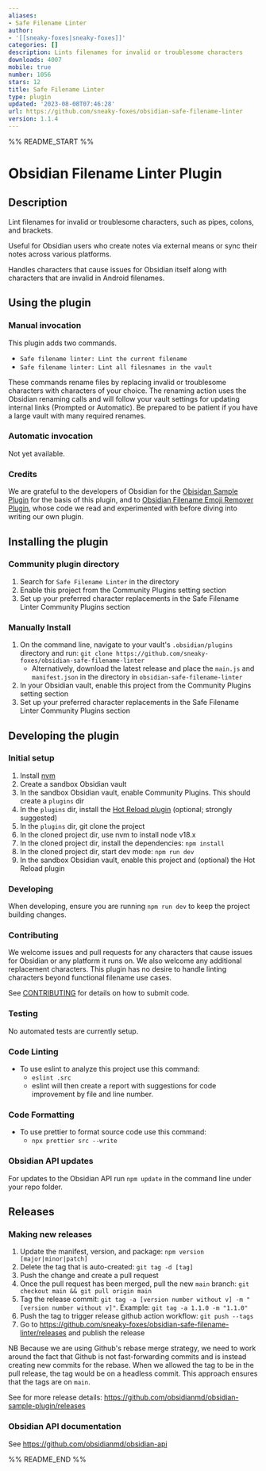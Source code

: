 ```yaml
---
aliases:
- Safe Filename Linter
author:
- '[[sneaky-foxes|sneaky-foxes]]'
categories: []
description: Lints filenames for invalid or troublesome characters
downloads: 4007
mobile: true
number: 1056
stars: 12
title: Safe Filename Linter
type: plugin
updated: '2023-08-08T07:46:28'
url: https://github.com/sneaky-foxes/obsidian-safe-filename-linter
version: 1.1.4
---
```


%% README_START %%

# Obsidian Filename Linter Plugin

## Description

Lint filenames for invalid or troublesome characters, such as pipes, colons, and brackets.

Useful for Obsidian users who create notes via external means or sync their notes across various platforms.

Handles characters that cause issues for Obsidian itself along with characters that are invalid in Android filenames.

## Using the plugin

### Manual invocation

This plugin adds two commands.

- `Safe filename linter: Lint the current filename`
- `Safe filename linter: Lint all filesnames in the vault`

These commands rename files by replacing invalid or troublesome characters with characters of your choice. The renaming action uses the Obsidian renaming calls and will follow your vault settings for updating internal links (Prompted or Automatic). Be prepared to be patient if you have a large vault with many required renames.

### Automatic invocation

Not yet available.

### Credits

We are grateful to the developers of Obsidian for the [Obisidan Sample Plugin](obsidianmd/obsidian-sample-plugin) for the basis of this plugin, and to [Obsidian Filename Emoji Remover Plugin](https://github.com/YTolun/obsidian-filename-emoji-remover), whose code we read and experimented with before diving into writing our own plugin.

## Installing the plugin

### Community plugin directory

1. Search for `Safe Filename Linter` in the directory
2. Enable this project from the Community Plugins setting section
3. Set up your preferred character replacements in the Safe Filename Linter Community Plugins section

### Manually Install

1. On the command line, navigate to your vault's `.obsidian/plugins` directory and run:
   `git clone https://github.com/sneaky-foxes/obsidian-safe-filename-linter`
   - Alternatively, download the latest release and place the `main.js` and `manifest.json` in the directory in `obsidian-safe-filename-linter`
2. In your Obsidian vault, enable this project from the Community Plugins setting section
3. Set up your preferred character replacements in the Safe Filename Linter Community Plugins section

## Developing the plugin

### Initial setup

1. Install [nvm](https://github.com/nvm-sh/nvm)
2. Create a sandbox Obsidian vault
3. In the sandbox Obsidian vault, enable Community Plugins. This should create a `plugins` dir
4. In the `plugins` dir, install the [Hot Reload plugin](https://github.com/pjeby/hot-reload) (optional; strongly suggested)
5. In the `plugins` dir, git clone the project
6. In the cloned project dir, use nvm to install node v18.x
7. In the cloned project dir, install the dependencies: `npm install`
8. In the cloned project dir, start dev mode: `npm run dev`
9. In the sandbox Obsidian vault, enable this project and (optional) the Hot Reload plugin

### Developing

When developing, ensure you are running `npm run dev` to keep the project building changes.

### Contributing

We welcome issues and pull requests for any characters that cause issues for Obsidian or any platform it runs on. We also welcome any additional replacement characters. This plugin has no desire to handle linting characters beyond functional filename use cases.

See [CONTRIBUTING](./CONTRIBUTING.md) for details on how to submit code.


### Testing

No automated tests are currently setup.

### Code Linting

- To use eslint to analyze this project use this command:
  - `eslint .src`
  - eslint will then create a report with suggestions for code improvement by file and line number.

### Code Formatting

- To use prettier to format source code use this command:
  - `npx prettier src --write`

### Obsidian API updates

For updates to the Obsidian API run `npm update` in the command line under your repo folder.

## Releases

### Making new releases

1. Update the manifest, version, and package: `npm version [major|minor|patch]`
2. Delete the tag that is auto-created: `git tag -d [tag]`
3. Push the change and create a pull request
4. Once the pull request has been merged, pull the new `main` branch: `git checkout main && git pull origin main`
5. Tag the release commit: `git tag -a [version number without v] -m "[version number without v]"`. Example: `git tag -a 1.1.0 -m "1.1.0"`
6. Push the tag to trigger release github action workflow: `git push --tags`
7. Go to https://github.com/sneaky-foxes/obsidian-safe-filename-linter/releases and publish the release

NB Because we are using Github's rebase merge strategy, we need to work around the fact that Github is not fast-forwarding commits and is instead creating new commits for the rebase. When we allowed the tag to be in the pull release, the tag would be on a headless commit. This approach ensures that the tags are on `main`.

See for more release details: https://github.com/obsidianmd/obsidian-sample-plugin/releases

### Obsidian API documentation

See https://github.com/obsidianmd/obsidian-api


%% README_END %%